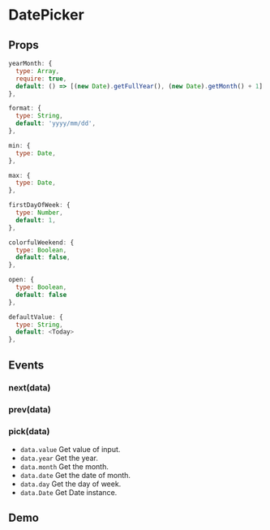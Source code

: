 # DatePicker

## Props

```js
yearMonth: {
  type: Array,
  require: true,
  default: () => [(new Date).getFullYear(), (new Date).getMonth() + 1]
},

format: {
  type: String,
  default: 'yyyy/mm/dd',
},

min: {
  type: Date,
},

max: {
  type: Date,
},

firstDayOfWeek: {
  type: Number,
  default: 1,
},

colorfulWeekend: {
  type: Boolean,
  default: false,
},

open: {
  type: Boolean,
  default: false
},

defaultValue: {
  type: String,
  default: <Today>
},
```

## Events
### next(data)

### prev(data)

### pick(data) 
- `data.value` Get value of input.
- `data.year` Get the year.
- `data.month` Get the month.
- `data.date` Get the date of month.
- `data.day` Get the day of week.
- `data.Date` Get Date instance.

## Demo
